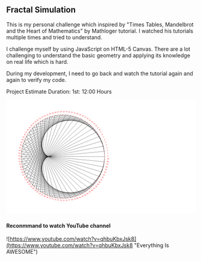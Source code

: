 ## Fractal Simulation 

This is my personal challenge which inspired by "Times Tables, Mandelbrot and the Heart of Mathematics" by Mathloger tutorial. I watched his tutorials multiple times and tried to understand. 

I challenge myself by using JavaScript on HTML-5 Canvas. There are a lot challenging to 
understand the basic geometry and applying its knowledge on real life which is hard. 

During my development, I need to go back and watch the tutorial again and again to verify my code. 

Project Estimate Duration: 
1st: 12:00 Hours  

![Alt text](./ScreenShot.png)

#### Reconmmand to watch YouTube channel 

![https://www.youtube.com/watch?v=qhbuKbxJsk8](https://www.youtube.com/watch?v=qhbuKbxJsk8 "Everything Is AWESOME")

